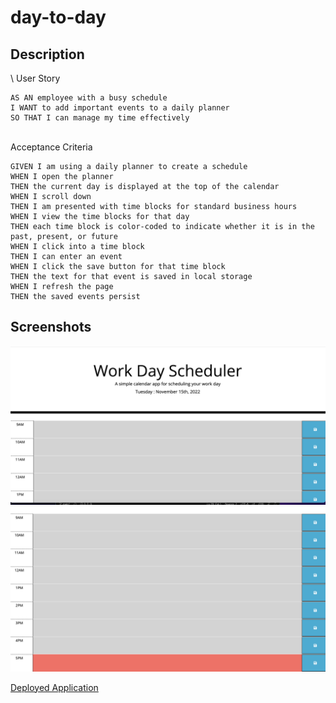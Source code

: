 # day-to-day

## Description

\ 
User Story
```
AS AN employee with a busy schedule
I WANT to add important events to a daily planner
SO THAT I can manage my time effectively
```

\
Acceptance Criteria
```
GIVEN I am using a daily planner to create a schedule
WHEN I open the planner
THEN the current day is displayed at the top of the calendar
WHEN I scroll down
THEN I am presented with time blocks for standard business hours
WHEN I view the time blocks for that day
THEN each time block is color-coded to indicate whether it is in the past, present, or future
WHEN I click into a time block
THEN I can enter an event
WHEN I click the save button for that time block
THEN the text for that event is saved in local storage
WHEN I refresh the page
THEN the saved events persist
```

## Screenshots
![](Assets/images/sched1.png)
![](Assets/images/sched2.png)

<a href="https://courtneysacco.github.io/day-to-day/"
target="_blank">Deployed Application</a>